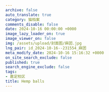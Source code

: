 ```yaml
---
archive: false
auto_translate: true
category: 猫档案
comments_disable: false
date: 2024-10-16 00:00:00 +0000
image_lazy_loader_on: true
image_viewer_on: false
img: /assets/upload/封面图/麻团.jpg
lng_pair: id_2024-10-16--231554_麻团
meta_modify_date: 2024-10-16 15:16:32 +0000
on_site_search_exclude: false
published: true
search_engine_exclude: false
tags:
- 嘉定校区
title: Hemp balls
---
```

